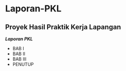 # Laporan-PKL
Proyek Hasil Praktik Kerja Lapangan
---
***Laporan PKL***
- BAB I
- BAB II
- BAB III
- PENUTUP
